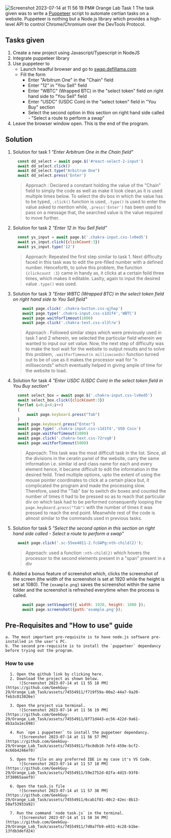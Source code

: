 ![Screenshot 2023-07-14 at 11 56 19 PM](https://github.com/GeekGuy-29/Orange_Lab_Task/assets/74554911/c9ebbcfa-83f5-4d53-9dd9-0caa9afcde8d)# Orange Lab Task 1
The task given was to write a [Puppeteer](https://pptr.dev) script to automate certian tasks on a website.
Puppeteer is nothing but a Node.js library which provides a high-level API to control Chrome/Chromium over the DevTools Protocol.
## Tasks given
  1. Create a new project using Javascript/Typescript in NodeJS 
  2. Integrate puppeteer library 
  3. Use puppeteer to
        - Launch headful browser and go to [swap.defillama.com](swap.defillama.com)
        - Fill the form 
          - Enter "Arbitrum One" in the "Chain" field 
          - Enter "12" in "You Sell" field 
          - Enter "WBTC" (Wrapped BTC) in the "select token" field on right hand side to "You Sell" field 
          - Enter "USDC" (USDC Coin) in the "select token" field in "You Buy" section 
          - Select the second option in this section on right hand side called - "Select a route to perform a swap"
  5. Leave the browser window open. This is the end of the program.
## Solution
  1. Solution for task 1 <i>"Enter Arbitrum One in the Chain field"</i>
     ```node.js
       const dd_select = await page.$('#react-select-2-input')
       await dd_select.click()
       await dd_select.type("Arbitrum One")
       await dd_select.press('Enter')
       ```
        > Approach : Declared a constant holding the value of the "Chain" field to simply the code as well as make it look clean,as it             is used multiple times below.
          To select the div box in which the value has to be typed, `.click()` function is used, `.type()` is used to enter the value              asked to mention while, `.press('Enter')` has been used to pass on a message that, the searched value is the value required to           move further.
  2. Solution for task 2 <i>"Enter 12 in You Sell field"</i>
     ```node.js
       const ys_input = await page.$('.chakra-input.css-lv0ed5')
       await ys_input.click({clickCount:3})
       await ys_input.type('12')
     ```
       > Approach: Repeated the first step similar to task 1. Next difficulty faced in this task was to edit the pre-filled number with           a defined number.
         Henceforth, to solve this problem, the function `{clickcount :3}` came in handy as, it clicks at a certain feild three times,            which makes it editable.
         Laslty, again to input the desired value `.type()` was used.

  3. Solution for task 3 <i>"Enter WBTC (Wrapped BTC) in the select token field on right hand side to You Sell field"</i>
     ```node.js
         await page.click('.chakra-button.css-qjhap')
         await page.type('.chakra-input.css-s1d1f4','WBTC')
         await page.waitForTimeout(1000)
         await page.click('.chakra-text.css-xl3lrw')
     ```
       > Approach : Followed similar steps which were previously used in task 1 and 2 wherein, we selected the particular field wherein           we wanted to input our set value. Now, the next step of difficulty was to make the tool wait for the website to output results           and to solve this problem, `.waitForTimeout(n milliseconds)` function turned out to be of use as it makes the processor wait             for "n milliseconds" which eventually helped in giving ample of time for the website to load.
       
  4. Solution for task 4 <i>"Enter USDC (USDC Coin) in the select token field in You Buy section"</i>
     ```node.js
       const select_box = await page.$('.chakra-input.css-lv0ed5')
       await select_box.click({clickCount:3})
       for(let i=0;i<4;i++)
       {
           await page.keyboard.press("Tab")
       }
       await page.keyboard.press("Enter")
       await page.type('.chakra-input.css-s1d1f4','USD Coin')
       await page.waitForTimeout(1000)
       await page.click('.chakra-text.css-72rvq0')
       await page.waitForTimeout(5000)
     ```
       > Approach: This task was the most difficult task in the list. Since, all the divisions in the ceratin panel of the website,               carry the same information i.e. similar id and class name for each and every element hence, it became difficult to edit the              information in the desired feild. Tried multiple options, upto the extent of using the mouse pointer coordinates to click at a           certain place but, it complicated the program and made the processing slow. Therefore, used the "Tab" bar to switch div boxes            and counted the number of times it had to be pressed so as to reach that particular div on which task had to be performed                consequently looping the `page.keyboard.press("Tab")` with the number of times it was pressed to reach the end point.                    Meanwhile rest of the code is almost similar to the commands used in previous tasks.

  5. Solution for task 5 <i>"Select the second option in this section on right hand side called - Select a route to perform a swap"</i>
      ```node.js
        await page.click('.sc-55ee4011-2.fcGAPg:nth-child(2)');
      ```
        > Approach: used a function `:nth-child(2)` which hovers the processor to the second elements present in a "span" present in a             div

  6. Added a bonus feature of screenshot which, clicks the screenshot of the screen (the width of the screenshot is set at 1920 while         the height is set at 1080). The `{example.png}` saves the screenshot within the same folder and the screenshot is refreshed              everytime when the process is called.
        ```node.js
            await page.setViewport({ width: 1920, height: 1080 });
            await page.screenshot({path:'example.png'});
        ```
 
## Pre-Requisites and "How to use" guide

    a. The most important pre-requisite is to have node.js software pre-installed in the user's PC.
    b. The second pre-requisite is to install the `puppeteer` dependancy before trying out the program.

   ### How to use
      1. Open the github link by clicking here.
      2. Download the project as shown below.
          ![Screenshot 2023-07-14 at 11 55 18 PM](https://github.com/GeekGuy-29/Orange_Lab_Task/assets/74554911/f719f59a-00a2-44a7-9a20-feb3c013026e)

      3. Open the project via terminal.
          ![Screenshot 2023-07-14 at 11 56 19 PM](https://github.com/GeekGuy-29/Orange_Lab_Task/assets/74554911/8f71d443-ec56-422d-9a61-4b3a3a1ec698)

      4. Run `npm i puppeteer` to install the puppeteer dependancy.
          ![Screenshot 2023-07-14 at 11 56 57 PM](https://github.com/GeekGuy-29/Orange_Lab_Task/assets/74554911/fbc8db10-7efd-459e-bcf2-4c66b4246ef0)

      5. Open the file on any preferred IDE in my case it's VS Code.
          ![Screenshot 2023-07-14 at 11 57 18 PM](https://github.com/GeekGuy-29/Orange_Lab_Task/assets/74554911/59e2752d-02fa-4d15-93f8-3f38065aaef9)

      6. Open the task.js file
          ![Screenshot 2023-07-14 at 11 57 38 PM](https://github.com/GeekGuy-29/Orange_Lab_Task/assets/74554911/6cab1f81-40c2-42ec-8b13-58af53933a92)

      7. Run the command `node task.js` in the terminal.
          ![Screenshot 2023-07-14 at 11 58 34 PM](https://github.com/GeekGuy-29/Orange_Lab_Task/assets/74554911/7d0a7fb9-e031-4c28-b1be-13fdb3defd24)

     
